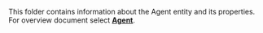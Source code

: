 This folder contains information about the Agent entity and its properties. For overview document select **[Agent](https://github.com/jiscresearch/sharedService/blob/master/metadata/properties/Agent/Agent.md)**.



